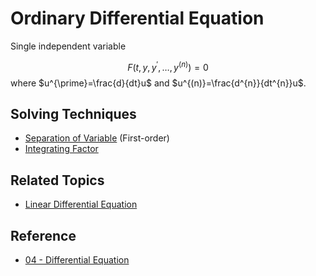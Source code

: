 # Ordinary Differential Equation

Single independent variable

$$
F\left(t,y,y^{\prime},\dots,y^{(n)}\right)=0
$$where $u^{\prime}=\frac{d}{dt}u$ and $u^{(n)}=\frac{d^{n}}{dt^{n}}u$.

## Solving Techniques

* [Separation of Variable](Separation%20of%20Variable.md) (First-order)
* [Integrating Factor](Integrating%20Factor.md)

## Related Topics

* [Linear Differential Equation](Linear%20Differential%20Equation.md)

## Reference

* [04 - Differential Equation](../../../../00%20-%20Summary/SCMA104%20-%20System%20of%20Ordinary%20Differential%20Equations%20and%20Applications%20in%20Medical%20Science/04%20-%20Differential%20Equation.md)
